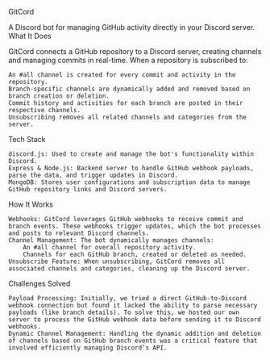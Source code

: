 GitCord

A Discord bot for managing GitHub activity directly in your Discord server.
What It Does

GitCord connects a GitHub repository to a Discord server, creating channels and managing commits in real-time. When a repository is subscribed to:

    An #all channel is created for every commit and activity in the repository.
    Branch-specific channels are dynamically added and removed based on branch creation or deletion.
    Commit history and activities for each branch are posted in their respective channels.
    Unsubscribing removes all related channels and categories from the server.

Tech Stack

    discord.js: Used to create and manage the bot's functionality within Discord.
    Express & Node.js: Backend server to handle GitHub webhook payloads, parse the data, and trigger updates in Discord.
    MongoDB: Stores user configurations and subscription data to manage GitHub repository links and Discord servers.

How It Works

    Webhooks: GitCord leverages GitHub webhooks to receive commit and branch events. These webhooks trigger updates, which the bot processes and posts to relevant Discord channels.
    Channel Management: The bot dynamically manages channels:
        An #all channel for overall repository activity.
        Channels for each GitHub branch, created or deleted as needed.
    Unsubscribe Feature: When unsubscribing, GitCord removes all associated channels and categories, cleaning up the Discord server.

Challenges Solved

    Payload Processing: Initially, we tried a direct GitHub-to-Discord webhook connection but found it lacked the ability to parse necessary payloads (like branch details). To solve this, we hosted our own server to process the GitHub webhook data before sending it to Discord webhooks.
    Dynamic Channel Management: Handling the dynamic addition and deletion of channels based on GitHub branch events was a critical feature that involved efficiently managing Discord’s API.
